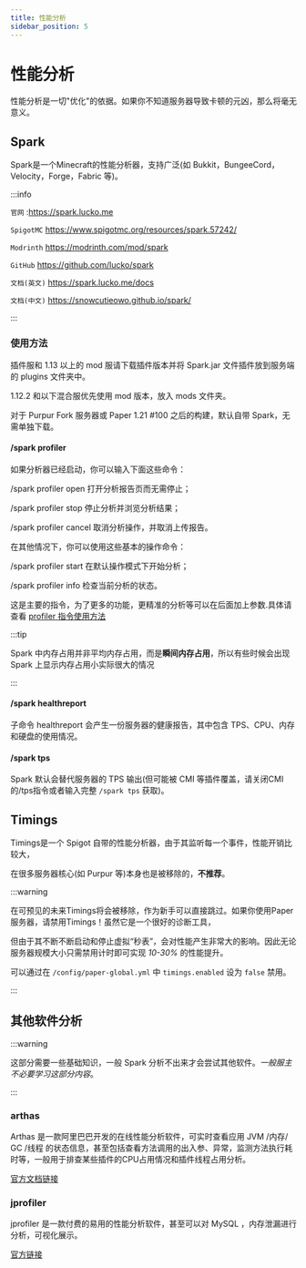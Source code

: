 ```yaml
---
title: 性能分析
sidebar_position: 5
---
```


# 性能分析

性能分析是一切"优化"的依据。如果你不知道服务器导致卡顿的元凶，那么将毫无意义。

## Spark

Spark是一个Minecraft的性能分析器，支持广泛(如 Bukkit，BungeeCord，Velocity，Forge，Fabric 等)。

:::info

`官网` :https://spark.lucko.me

`SpigotMC` https://www.spigotmc.org/resources/spark.57242/

`Modrinth` https://modrinth.com/mod/spark

`GitHub` https://github.com/lucko/spark

`文档(英文)` https://spark.lucko.me/docs

`文档(中文)` https://snowcutieowo.github.io/spark/

:::

### 使用方法

插件服和 1.13 以上的 mod 服请下载插件版本并将 Spark.jar 文件插件放到服务端的 plugins 文件夹中。

1.12.2 和以下混合服优先使用 mod 版本，放入 mods 文件夹。

对于 Purpur Fork 服务器或 Paper 1.21 #100 之后的构建，默认自带 Spark，无需单独下载。

#### /spark profiler

如果分析器已经启动，你可以输入下面这些命令：

/spark profiler open 打开分析报告页而无需停止；

/spark profiler stop 停止分析并浏览分析结果；

/spark profiler cancel 取消分析操作，并取消上传报告。

在其他情况下，你可以使用这些基本的操作命令：

/spark profiler start 在默认操作模式下开始分析；

/spark profiler info 检查当前分析的状态。

这是主要的指令，为了更多的功能，更精准的分析等可以在后面加上参数.具体请查看 [profiler 指令使用方法](https://snowcutieowo.github.io/spark/#/spark.command-usage)

:::tip

Spark 中内存占用并非平均内存占用，而是**瞬间内存占用**，所以有些时候会出现 Spark 上显示内存占用小实际很大的情况

:::

#### /spark healthreport

子命令 healthreport 会产生一份服务器的健康报告，其中包含 TPS、CPU、内存和硬盘的使用情况。

#### /spark tps

Spark 默认会替代服务器的 TPS 输出(但可能被 CMI 等插件覆盖，请关闭CMI的/tps指令或者输入完整 `/spark tps` 获取)。

## Timings

Timings是一个 Spigot 自带的性能分析器，由于其监听每一个事件，性能开销比较大，

在很多服务器核心(如 Purpur 等)本身也是被移除的，**不推荐**。

:::warning

在可预见的未来Timings将会被移除，作为新手可以直接跳过。如果你使用Paper服务器，请禁用Timings！虽然它是一个很好的诊断工具，

但由于其不断不断启动和停止虚拟“秒表”，会对性能产生非常大的影响。因此无论服务器规模大小只需禁用计时即可实现 *10-30%* 的性能提升。

可以通过在 `/config/paper-global.yml` 中 `timings.enabled` 设为 `false` 禁用。

:::

## 其他软件分析

:::warning

这部分需要一些基础知识，一般 Spark 分析不出来才会尝试其他软件。*一般服主不必要学习这部分内容*。

:::

### arthas

Arthas 是一款阿里巴巴开发的在线性能分析软件，可实时查看应用 JVM /内存/ GC /线程 的状态信息，甚至包括查看方法调用的出入参、异常，监测方法执行耗时等，一般用于排查某些插件的CPU占用情况和插件线程占用分析。

[官方文档链接](https://arthas.aliyun.com/doc/)

### jprofiler

jprofiler 是一款付费的易用的性能分析软件，甚至可以对 MySQL ，内存泄漏进行分析，可视化展示。

[官方链接](https://www.ej-technologies.com/products/jprofiler/overview.html)
